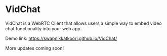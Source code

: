 # VidChat
VidChat is a WebRTC Client that allows users a simple way to embed video chat functionality into your web app.

Demo link: https://swapnikkatkoori.github.io/VidChat/

More updates coming soon!

